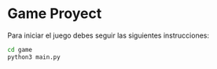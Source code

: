 # Game Proyect

Para iniciar el juego debes seguir las siguientes instrucciones:

```sh
cd game
python3 main.py
```